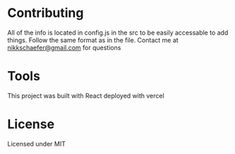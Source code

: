 # Contributing

All of the info is located in config.js in the src to be easily accessable to add things. 
Follow the same format as in the file. Contact me at nikkschaefer@gmail.com for questions

# Tools

This project was built with React deployed with vercel

# License
Licensed under MIT
